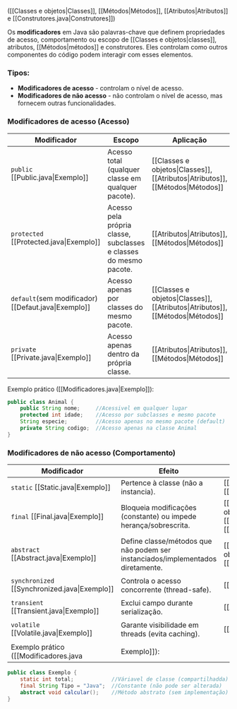 ([[Classes e objetos|Classes]], [[Métodos|Métodos]], [[Atributos|Atributos]] e [[Construtores.java|Construtores]])

Os **modificadores** em Java são palavras-chave que definem propriedades de acesso, comportamento ou escopo de [[Classes e objetos|classes]], atributos, [[Métodos|métodos]] e construtores. Eles controlam como outros componentes do código podem interagir com esses elementos.
### Tipos: 
- **Modificadores de acesso** - controlam o nível de acesso.
- **Modificadores de não acesso** - não controlam o nível de acesso, mas fornecem outras funcionalidades.

### Modificadores de acesso (Acesso)

| **Modificador**                                     | **Escopo**                                                        | **Aplicação**                                                                            | **Exemplo**                |
| --------------------------------------------------- | ----------------------------------------------------------------- | ---------------------------------------------------------------------------------------- | -------------------------- |
| `public` [[Public.java\|Exemplo]]                   | Acesso total (qualquer classe em qualquer pacote).                | [[Classes e objetos\|Classes]], [[Atributos\|Atributos]], [[Métodos\|Métodos]] | `public class MinhaClasse` |
| `protected` [[Protected.java\|Exemplo]]             | Acesso pela própria classe, subclasses e classes do mesmo pacote. | [[Atributos\|Atributos]], [[Métodos\|Métodos]]                                 | `protected int valor;`     |
| `default`(sem modificador) [[Defaut.java\|Exemplo]] | Acesso apenas por classes do mesmo pacote.                        | [[Classes e objetos\|Classes]], [[Atributos\|Atributos]], [[Métodos\|Métodos]] | `String nome;`             |
| `private` [[Private.java\|Exemplo]]                 | Acesso apenas dentro da própria classe.                           | [[Atributos\|Atributos]], [[Métodos\|Métodos]]                                 | `private int codigo;`      |

Exemplo prático ([[Modificadores.java|Exemplo]]):
``` Java
public class Animal {
	public String nome;     //Acessivel em qualquer lugar  
	protected int idade;    //Acesso por subclasses e mesmo pacote
	String especie;         //Acesso apenas no mesmo pacote (default)
	private String codigo;  //Acesso apenas na classe Animal
}
```


### Modificadores de não acesso (Comportamento)

| **Modificador**                               | **Efeito**                                                                      | **Aplicação**                                                                            | **Exemplo**                     |
| --------------------------------------------- | ------------------------------------------------------------------------------- | ---------------------------------------------------------------------------------------- | ------------------------------- |
| `static` [[Static.java\|Exemplo]]             | Pertence à classe (não a instancia).                                            | [[Atributos\|Atributos]], [[Métodos\|Métodos]]                                 | `static int contador;`          |
| `final` [[Final.java\|Exemplo]]               | Bloqueia modificações (constante) ou impede herança/sobrescrita.                | [[Classes e objetos\|Classes]], [[Métodos\|Métodos]], [[Atributos\|Atributos]] | `final double PI = 3.14;`       |
| `abstract` [[Abstract.java\|Exemplo]]         | Define classe/métodos que não podem ser instanciados/implementados diretamente. | [[Classes e objetos\|Classes]], [[Métodos\|Métodos]]                                     | `abstract class Formas;`        |
| `synchronized` [[Synchronized.java\|Exemplo]] | Controla o acesso concorrente (thread-safe).                                    | [[Métodos\|Métodos]]                                                                     | `synchronized void metodo() {}` |
| `transient` [[Transient.java\|Exemplo]]       | Exclui campo durante serialização.                                              | [[Atributos\|Atributos]]                                                       | `transient int temp;`           |
| `volatile` [[Volatile.java\|Exemplo]]         | Garante visibilidade em threads (evita caching).                                | [[Atributos\|Atributos]]                                                       | `volatile boolean ativo;`       |
Exemplo prático ([[Modificadores.java|Exemplo]]):
```Java
public class Exemplo {
	static int total;            //Váriavel de classe (compartilhadda)
	final String Tipo = "Java";  //Constante (não pode ser alterada)
	abstract void calcular();    //Método abstrato (sem implementação)
}
```

